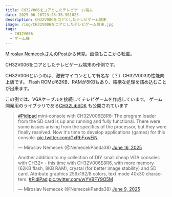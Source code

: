 ```yaml
---
title: CH32V006をコアとしたテレビゲーム端末
date: 2025-06-26T23:26:35.561023
description: CH32V006をコアとしたテレビゲーム端末
image: /img/CH32V006をコアとしたテレビゲーム端末.jpg
tags:
  - CH32V006
  - ゲーム機
---
```

[Miroslav NemecekさんのPost](https://x.com/NemecekPanda38/status/1934640846684709297)から発見。画像もここから転載。

CH32V006をコアとしたテレビゲーム端末の作例です。

CH32V006というのは、激安マイコンとして有名な（？）CH32V003の性能向上版です。
Flash ROMが62KB、RAMが8KBもあり、結構な処理を詰め込むことが出来ます。

この例では、VGAケーブルを接続してテレビゲームを作成しています。
ゲーム開発用のライブラリである[CH32LibSDK](https://www.breatharian.eu/hw/ch32libsdk/index_en.html) も公開されています


<blockquote class="twitter-tweet"><p lang="en" dir="ltr"><a href="https://twitter.com/hashtag/Pidipad?src=hash&amp;ref_src=twsrc%5Etfw">#Pidipad</a> mini-console with CH32V006E8R6: The program loader from the SD card is up and running and fully functional. There were some issues arising from the specifics of the processor, but they were finally resolved. Now it&#39;s time to develop applications (games) for this console. <a href="https://t.co/GxRbFxwEiN">pic.twitter.com/GxRbFxwEiN</a></p>&mdash; Miroslav Nemecek (@NemecekPanda38) <a href="https://twitter.com/NemecekPanda38/status/1934640846684709297?ref_src=twsrc%5Etfw">June 16, 2025</a></blockquote>
<script async src="https://platform.twitter.com/widgets.js" charset="utf-8"></script>



<blockquote class="twitter-tweet"><p lang="en" dir="ltr">Another addition to my collection of DIY small cheap VGA consoles with CH32* - this time with CH32V006E8R6, with more memory (62KB flash, 8KB RAM), crystal (for better image stability) and SD card. Attribute graphics 256x192/8 colors,  text mode 40x30 characters. <a href="https://twitter.com/hashtag/PidiPad?src=hash&amp;ref_src=twsrc%5Etfw">#PidiPad</a> <a href="https://t.co/wYVBFY9O5M">pic.twitter.com/wYVBFY9O5M</a></p>&mdash; Miroslav Nemecek (@NemecekPanda38) <a href="https://twitter.com/NemecekPanda38/status/1932097224634192296?ref_src=twsrc%5Etfw">June 9, 2025</a></blockquote>
<script async src="https://platform.twitter.com/widgets.js" charset="utf-8"></script>




